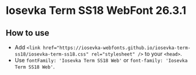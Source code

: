 # Iosevka Term SS18 WebFont 26.3.1

## How to use

- Add `<link href="https://iosevka-webfonts.github.io/iosevka-term-ss18/iosevka-term-ss18.css" rel="stylesheet" />` to your `<head>`.
- Use `fontFamily: 'Iosevka Term SS18 Web'` or `font-family: 'Iosevka Term SS18 Web'`.
